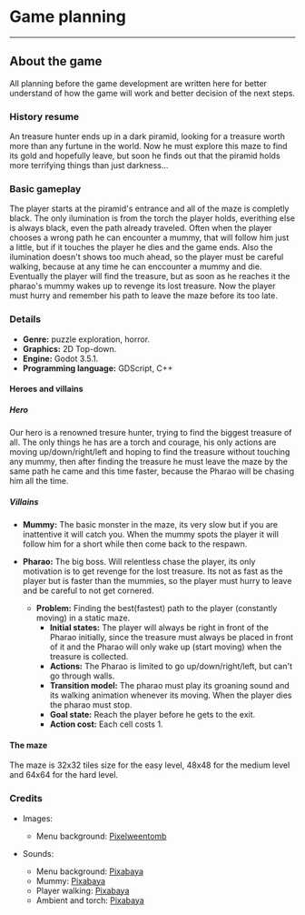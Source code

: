 # Game planning

---

## About the game

All planning before the game development are written here for better understand of how the game will work and better decision of the next steps.

### History resume

An treasure hunter ends up in a dark piramid, looking for a treasure worth more than any furtune in the world. Now he must explore this maze to find its gold and hopefully leave, but soon he finds out that the piramid holds more terrifying things than just darkness...

### Basic gameplay

The player starts at the piramid's entrance and all of the maze is completly black. The only ilumination is from the torch the player holds, everithing else is always black, even the path already traveled.
Often when the player chooses a wrong path he can encounter a mummy, that will follow him just a little, but if it touches the player he dies and the game ends.
Also the ilumination doesn't shows too much ahead, so the player must be careful walking, because at any time he can enccounter a mummy and die.
Eventually the player will find the treasure, but as soon as he reaches it the pharao's mummy wakes up to revenge its lost treasure. Now the player must hurry and remember his path to leave the maze before its too late.

### Details

- **Genre:** puzzle exploration, horror.
- **Graphics:** 2D Top-down.
- **Engine:** Godot 3.5.1.
- **Programming language:** GDScript, C++

#### Heroes and villains

##### Hero

Our hero is a renowned tresure hunter, trying to find the biggest treasure of all. The only things he has are a torch and courage, his only actions are moving up/down/right/left and hoping to find the treasure without touching any mummy, then after finding the treasure he must leave the maze by the same path he came and this time faster, because the Pharao will be chasing him all the time.

##### Villains

- **Mummy:** The basic monster in the maze, its very slow but if you are inattentive it will catch you. When the mummy spots the player it will follow him for a short while then come back to the respawn.

- **Pharao:** The big boss. Will relentless chase the player, its only motivation is to get revenge for the lost treasure. Its not as fast as the player but is faster than the mummies, so the player must hurry to leave and be careful to not get cornered.
  - **Problem:** Finding the best(fastest) path to the player (constantly moving) in a static maze.
    - **Initial states:** The player will always be right in front of the Pharao initially, since the treasure must always be placed in front of it and the Pharao will only wake up (start moving) when the treasure is collected.
    - **Actions:** The Pharao is limited to go up/down/right/left, but can't go through walls.
    - **Transition model:** The pharao must play its groaning sound and its walking animation whenever its moving. When the player dies the pharao must stop.
    - **Goal state:** Reach the player before he gets to the exit.
    - **Action cost:** Each cell costs 1.

#### The maze

The maze is 32x32 tiles size for the easy level, 48x48 for the medium level and 64x64 for the hard level.

### Credits

- Images:
  - Menu background: [Pixelweentomb](https://pixeljoint.com/files/icons/full/pixelweentomb.png)

- Sounds:
  - Menu background: [Pixabaya](https://pixabay.com/sound-effects/?utm_source=link-attribution&amp;utm_medium=referral&amp;utm_campaign=music&amp;utm_content=16883)
  - Mummy: [Pixabaya](https://pixabay.com/sound-effects/?utm_source=link-attribution&amp;utm_medium=referral&amp;utm_campaign=music&amp;utm_content=102585)
  - Player walking: [Pixabaya](https://pixabay.com/sound-effects/?utm_source=link-attribution&amp;utm_medium=referral&amp;utm_campaign=music&amp;utm_content=6404)
  - Ambient and torch: [Pixabaya](https://pixabay.com/sound-effects//?utm_source=link-attribution&amp;utm_medium=referral&amp;utm_campaign=music&amp;utm_content=123930)